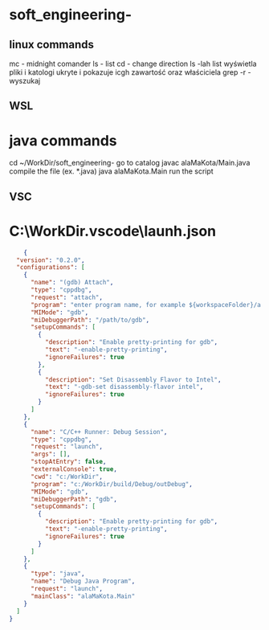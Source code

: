 # soft_engineering-

## linux commands
mc - midnight comander 
ls - list
cd - change direction 
ls -lah list wyświetla pliki i katologi ukryte i pokazuje icgh zawartość oraz właściciela 
grep -r - wyszukaj

## WSL
# java commands
cd ~/WorkDir/soft_engineering-  go to catalog
javac alaMaKota/Main.java       compile the file (ex. *.java)
java alaMaKota.Main             run the script

## VSC
# C:\WorkDir\.vscode\launh.json 
```json
    {
  "version": "0.2.0",
  "configurations": [
    {
      "name": "(gdb) Attach",
      "type": "cppdbg",
      "request": "attach",
      "program": "enter program name, for example ${workspaceFolder}/a.exe",
      "MIMode": "gdb",
      "miDebuggerPath": "/path/to/gdb",
      "setupCommands": [
        {
          "description": "Enable pretty-printing for gdb",
          "text": "-enable-pretty-printing",
          "ignoreFailures": true
        },
        {
          "description": "Set Disassembly Flavor to Intel",
          "text": "-gdb-set disassembly-flavor intel",
          "ignoreFailures": true
        }
      ]
    },
    {
      "name": "C/C++ Runner: Debug Session",
      "type": "cppdbg",
      "request": "launch",
      "args": [],
      "stopAtEntry": false,
      "externalConsole": true,
      "cwd": "c:/WorkDir",
      "program": "c:/WorkDir/build/Debug/outDebug",
      "MIMode": "gdb",
      "miDebuggerPath": "gdb",
      "setupCommands": [
        {
          "description": "Enable pretty-printing for gdb",
          "text": "-enable-pretty-printing",
          "ignoreFailures": true
        }
      ]
    },
    {
      "type": "java",
      "name": "Debug Java Program",
      "request": "launch",
      "mainClass": "alaMaKota.Main"
    }
  ]
}

```
